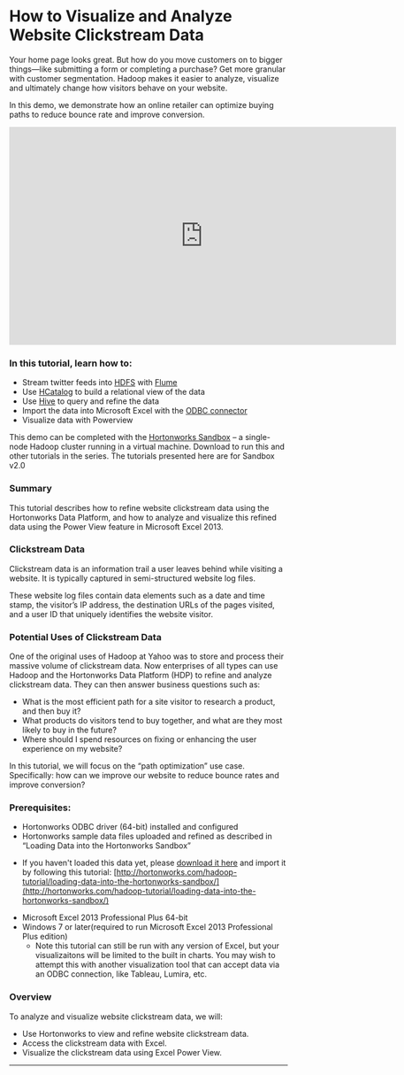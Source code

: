 # How to Visualize and Analyze Website Clickstream Data

Your home page looks great. But how do you move customers on to bigger things—like submitting a form or completing a purchase? Get more granular with customer segmentation. Hadoop makes it easier to analyze, visualize and ultimately change how visitors behave on your website.

In this demo, we demonstrate how an online retailer can optimize buying paths to reduce bounce rate and improve conversion.

<iframe width="700" height="394" src="https://www.youtube.com/embed/weJI6Lp9Vw0?feature=oembed&amp;enablejsapi=1" frameborder="0" allowfullscreen="" id="player0"></iframe>

### In this tutorial, learn how to:

*   Stream twitter feeds into [HDFS](http://hortonworks.com/hadoop/hdfs) with [Flume](http://hortonworks.com/hadoop/flume)
*   Use [HCatalog](http://hortonworks.com/hadoop/hcatalog) to build a relational view of the data
*   Use [Hive](http://hortonworks.com/hadoop/hive) to query and refine the data
*   Import the data into Microsoft Excel with the [ODBC connector](http://hortonworks.com/hdp/add_ons)
*   Visualize data with Powerview

This demo can be completed with the [Hortonworks Sandbox](http://hortonworks.com/products/sandbox) – a single-node Hadoop cluster running in a virtual machine. Download to run this and other tutorials in the series. The tutorials presented here are for Sandbox v2.0

### Summary

This tutorial describes how to refine website clickstream data using the Hortonworks Data Platform, and how to analyze and visualize this refined data using the Power View feature in Microsoft Excel 2013.

### Clickstream Data

Clickstream data is an information trail a user leaves behind while visiting a website. It is typically captured in semi-structured website log files.

These website log files contain data elements such as a date and time stamp, the visitor’s IP address, the destination URLs of the pages visited, and a user ID that uniquely identifies the website visitor.

### Potential Uses of Clickstream Data

One of the original uses of Hadoop at Yahoo was to store and process their massive volume of clickstream data. Now enterprises of all types can use Hadoop and the Hortonworks Data Platform (HDP) to refine and analyze clickstream data. They can then answer business questions such as:

*   What is the most efficient path for a site visitor to research a product, and then buy it?
*   What products do visitors tend to buy together, and what are they most likely to buy in the future?
*   Where should I spend resources on fixing or enhancing the user experience on my website?

In this tutorial, we will focus on the “path optimization” use case. Specifically: how can we improve our website to reduce bounce rates and improve conversion?

### Prerequisites:

*   Hortonworks ODBC driver (64-bit) installed and configured
*   Hortonworks sample data files uploaded and refined as described in “Loading Data into the Hortonworks Sandbox”
  - If you haven't loaded this data yet, please [download it here](https://s3.amazonaws.com/hw-sandbox/tutorial8/RefineDemoData.zip)  and import it by following this tutorial: [http://hortonworks.com/hadoop-tutorial/loading-data-into-the-hortonworks-sandbox/](http://hortonworks.com/hadoop-tutorial/loading-data-into-the-hortonworks-sandbox/)
*   Microsoft Excel 2013 Professional Plus 64-bit
*   Windows 7 or later(required to run Microsoft Excel 2013 Professional Plus edition)
    *   Note this tutorial can still be run with any version of Excel, but your visualizaitons will be limited to the built in charts. You may wish to attempt this with another visualization tool that can accept data via an ODBC connection, like Tableau, Lumira, etc.

### Overview

To analyze and visualize website clickstream data, we will:

*   Use Hortonworks to view and refine website clickstream data.
*   Access the clickstream data with Excel.
*   Visualize the clickstream data using Excel Power View.

* * *
